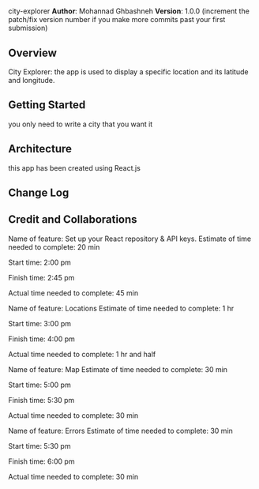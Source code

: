 # 
city-explorer
**Author**: Mohannad Ghbashneh
**Version**: 1.0.0 (increment the patch/fix version number if you make more commits past your first submission)

## Overview
City Explorer: the app is used to display a specific location and its latitude and longitude.


## Getting Started
you only need to write a city that you want it

## Architecture
this app has been created using React.js

## Change Log


## Credit and Collaborations
Name of feature: Set up your React repository & API keys. Estimate of time needed to complete: 20 min

Start time: 2:00 pm

Finish time: 2:45 pm

Actual time needed to complete: 45 min

Name of feature: Locations Estimate of time needed to complete: 1 hr

Start time: 3:00 pm

Finish time: 4:00 pm

Actual time needed to complete: 1 hr and half

Name of feature: Map Estimate of time needed to complete: 30 min

Start time: 5:00 pm

Finish time: 5:30 pm

Actual time needed to complete: 30 min

Name of feature: Errors Estimate of time needed to complete: 30 min

Start time: 5:30 pm

Finish time: 6:00 pm

Actual time needed to complete: 30 min
